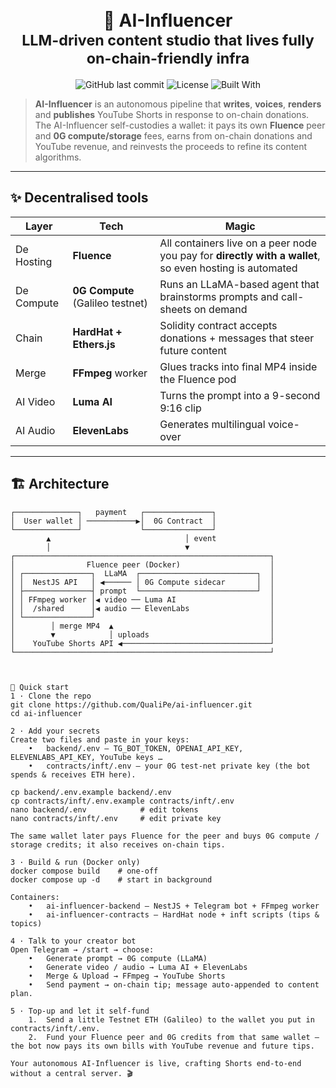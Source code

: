 <!-- Banner -->
<h1 align="center">
  <br/>
  🤖 AI-Influencer
  <br/>
  <sub>LLM-driven content studio that lives fully on-chain-friendly infra</sub>
</h1>

<p align="center">
  <img alt="GitHub last commit" src="https://img.shields.io/github/last-commit/QualiPe/ai-influencer?color=00d2ff">
  <img alt="License" src="https://img.shields.io/badge/license-MIT-purple">
  <img alt="Built With" src="https://img.shields.io/badge/Built%20with-0G%20Labs%20%7C%20Fluence%20%7C%20HardHat-00d2ff">
</p>

> **AI-Influencer** is an autonomous pipeline that **writes**, **voices**, **renders** and **publishes** YouTube Shorts in response to on-chain donations.  
> The AI-Influencer self-custodies a wallet: it pays its own **Fluence** peer and **0G compute/storage** fees, earns from on-chain donations and YouTube revenue, and reinvests the proceeds to refine its content algorithms.


---

## ✨ Decentralised tools

|   Layer   | Tech | Magic |
|-----------|------|-------|
| De Hosting | **Fluence** | All containers live on a peer node you pay for **directly with a wallet**, so even hosting is automated |
| De Compute | **0G Compute** (Galileo testnet) | Runs an LLaMA-based agent that brainstorms prompts and call-sheets on demand |
| Chain | **HardHat + Ethers.js** | Solidity contract accepts donations + messages that steer future content |
| Merge | **FFmpeg** worker | Glues tracks into final MP4 inside the Fluence pod |
| AI Video | **Luma AI** | Turns the prompt into a 9-second 9:16 clip |
| AI Audio | **ElevenLabs** | Generates multilingual voice-over |
---

## 🏗️ Architecture

```text
┌──────────────┐   payment   ┌───────────────┐
│  User wallet │ ───────────▶│  0G Contract  │
└──────────────┘             └───────────────┘
        ▲                              │ event
        │                              ▼
┌─────────────────────────────────────────────────────────┐
│                Fluence peer (Docker)                    │
│ ┌───────────────┐  LLaMA  ┌──────────────────────────┐  │
│ │  NestJS API   │ ◀────── │ 0G Compute sidecar       │  │
│ ├───────────────┤ prompt  └──────────────────────────┘  │
│ │ FFmpeg worker │◀ video ── Luma AI                     │
│ │  /shared      │◀ audio ── ElevenLabs                  │
│ └───────────────┘                                       │
│        │ merge MP4  ▲                                   │
│        ▼            │ uploads                           │
│    YouTube Shorts API ◀─────────────────────────────────┘
└─────────────────────────────────────────────────────────┘



🚀 Quick start
1 · Clone the repo
git clone https://github.com/QualiPe/ai-influencer.git
cd ai-influencer

2 · Add your secrets
Create two files and paste in your keys:
	•	backend/.env – TG_BOT_TOKEN, OPENAI_API_KEY, ELEVENLABS_API_KEY, YouTube keys …
	•	contracts/inft/.env – your 0G test-net private key (the bot spends & receives ETH here).

cp backend/.env.example backend/.env
cp contracts/inft/.env.example contracts/inft/.env
nano backend/.env            # edit tokens
nano contracts/inft/.env     # edit private key

The same wallet later pays Fluence for the peer and buys 0G compute / storage credits; it also receives on-chain tips.

3 · Build & run (Docker only)
docker compose build    # one-off
docker compose up -d    # start in background

Containers:
	•	ai-influencer-backend – NestJS + Telegram bot + FFmpeg worker
	•	ai-influencer-contracts – HardHat node + inft scripts (tips & topics)

4 · Talk to your creator bot
Open Telegram → /start → choose:
	•	Generate prompt → 0G compute (LLaMA)
	•	Generate video / audio → Luma AI + ElevenLabs
	•	Merge & Upload → FFmpeg → YouTube Shorts
	•	Send payment → on-chain tip; message auto-appended to content plan.

5 · Top-up and let it self-fund
	1.	Send a little Testnet ETH (Galileo) to the wallet you put in contracts/inft/.env.
	2.	Fund your Fluence peer and 0G credits from that same wallet – the bot now pays its own bills with YouTube revenue and future tips.

Your autonomous AI-Influencer is live, crafting Shorts end-to-end without a central server. 🎬
